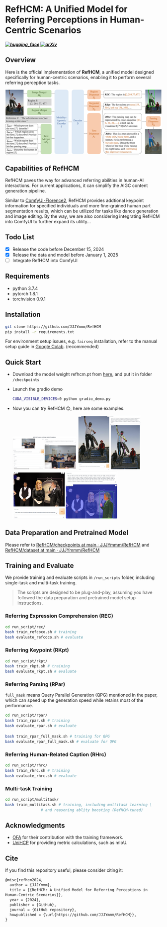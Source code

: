 # RefHCM: A Unified Model for Referring Perceptions in Human-Centric Scenarios

<h5 align="left">
    
[![hugging_face](https://img.shields.io/badge/🤗-Hugging%20Face-blue.svg)](https://huggingface.co/JJJYmmm/RefHCM)
[![arXiv](https://img.shields.io/badge/Arxiv-2412.14643-b31b1b.svg?logo=arXiv)](https://arxiv.org/abs/2412.14643) <br>

</h5>

## Overview

Here is the official implementation of **RefHCM**, a unified model designed specifically for human-centric scenarios, enabling it to perform several referring perception tasks. 

![Architecture](examples/arch.jpg)

## Capabilities of RefHCM

RefHCM paves the way for advanced referring abilities in human-AI interactions. For current applications, it can simplify the AIGC content generation pipeline. 

Similar to [ComfyUI-Florence2](https://github.com/kijai/ComfyUI-Florence2/blob/main/nodes.py), RefHCM provides addtional keypoint information for specified individuals and more fine-grained human part segmentation results, which can be utilized for tasks like dance generation and image editing.  By the way, we are also considering integrating RefHCM into ComfyUI to further expand its utility...

## Todo List

- [x] Release the code before December 15, 2024
- [x] Release the data and model before January 1, 2025
- [ ] Integrate RefHCM into ComfyUI

## Requirements

- python 3.7.4
- pytorch 1.8.1
- torchvision 0.9.1

## Installation

```bash
git clone https://github.com/JJJYmmm/RefHCM
pip install -r requirements.txt
```

For environment setup issues, e.g. `fairseq` installation, refer to the manual setup guide in [Google Colab](https://colab.research.google.com/drive/1AHQNRdaUpRTgr3XySHSlba8aXwBAjwPB?usp=sharing). (recommended)

## Quick Start

- Download the model weight refhcm.pt from [here](https://github.com/JJJYmmm/RefHCM/tree/main/checkpoints), and put it in folder `/checkpoints`

- Launch the gradio demo

  ```bash
  CUDA_VISIBLE_DEVICES=0 python gradio_demo.py
  ```

- Now you can try RefHCM 😊, here are some examples.

  <img src="examples\rhrc.png" alt="rhrc" style="zoom:20%;" />

  <img src="examples\rkpt.png" alt="rkpt" style="zoom: 20%;" />

  <img src="examples\rpar.png" alt="rpar" style="zoom:33%;" />

## Data Preparation and Pretrained Model

Please refer to [RefHCM/checkpoints at main · JJJYmmm/RefHCM](https://github.com/JJJYmmm/RefHCM/tree/main/checkpoints) and [RefHCM/dataset at main · JJJYmmm/RefHCM](https://github.com/JJJYmmm/RefHCM/tree/main/dataset)

## Training and Evaluate

We provide training and evaluate scripts in `/run_scripts` folder, including single-task and multi-task training.

> The scripts are designed to be plug-and-play, assuming you have followed the data preparation and pretrained model setup instructions.

### Referring Expression Comprehension (REC)

```bash
cd run_script/rec/
bash train_refcoco.sh # training
bash evaluate_refcoco.sh # evaluate
```

### Referring Keypoint (RKpt)

```bash
cd run_script/rkpt/
bash train_rkpt.sh # training
bash evaluate_rkpt.sh # evaluate
```

### Referring Parsing (RPar)

`full_mask` means Query Parallel Generation (QPG) mentioned in the paper, which can speed up the generation speed while retains most of the performance.

```bash
cd run_script/rpar/
bash train_rpar.sh # training
bash evaluate_rpar.sh # evaluate

bash train_rpar_full_mask.sh # training for QPG
bash evaluate_rpar_full_mask.sh # evaluate for QPG
```

### Referring Human-Related Caption (RHrc)

```bash
cd run_script/rhrc/
bash train_rhrc.sh # training
bash evaluate_rhrc.sh # evaluate
```

### Multi-task Training

```bash
cd run_script/multitask/
bash train_multitask.sh # training, including multitask learning \
		        # and reasoning ablity boosting (RefHCM-tuned)
```

## Acknowledgments

- [OFA](https://github.com/OFA-Sys/OFA) for their contribution with the training framework.
- [UniHCP](https://github.com/OpenGVLab/UniHCP) for providing metric calculations, such as mIoU.

## Cite

If you find this repository useful, please consider citing it:

```
@misc{refhcm2024,
  author = {JJJYmmm},
  title = {{RefHCM: A Unified Model for Referring Perceptions in Human-Centric Scenarios}},
  year = {2024},
  publisher = {GitHub},
  journal = {GitHub repository},
  howpublished = {\url{https://github.com/JJJYmmm/RefHCM}},
}
```

